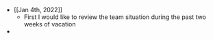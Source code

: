 - [[Jan 4th, 2022]]
	- First I would like to review the team situation during the past two weeks of vacation
-